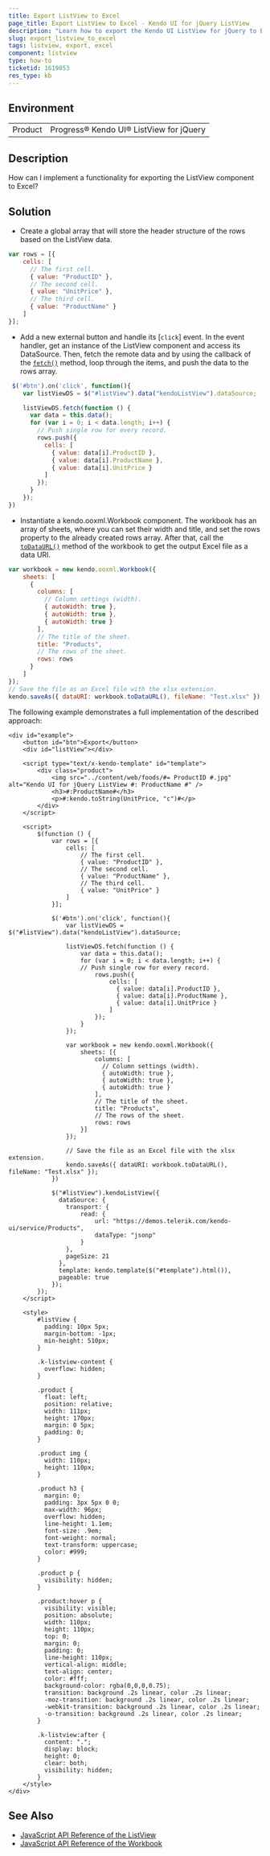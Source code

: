 ```yaml
---
title: Export ListView to Excel
page_title: Export ListView to Excel - Kendo UI for jQuery ListView
description: "Learn how to export the Kendo UI ListView for jQuery to Excel."
slug: export_listview_to_excel
tags: listview, export, excel
component: listview
type: how-to
ticketid: 1619053
res_type: kb
---
```


## Environment

<table>
 <tr>
  <td>Product</td>
  <td>Progress® Kendo UI® ListView for jQuery</td>
 </tr>
</table>

## Description

How can I implement a functionality for exporting the ListView component to Excel?

## Solution

* Create a global array that will store the header structure of the rows based on the ListView data.

```js
var rows = [{
    cells: [
      // The first cell.
      { value: "ProductID" },
      // The second cell.
      { value: "UnitPrice" },
      // The third cell.
      { value: "ProductName" }
    ]
}];
```

* Add a new external button and handle its [`click`] event. In the event handler, get an instance of the ListView component and access its DataSource. Then, fetch the remote data and by using the callback of the [`fetch()`](/api/javascript/data/datasource/methods/fetch) method, loop through the items, and push the data to the rows array.

```js
 $('#btn').on('click', function(){
    var listViewDS = $("#listView").data("kendoListView").dataSource;

    listViewDS.fetch(function () {
      var data = this.data();
      for (var i = 0; i < data.length; i++) {
        // Push single row for every record.
        rows.push({
          cells: [
            { value: data[i].ProductID },
            { value: data[i].ProductName },
            { value: data[i].UnitPrice }
          ]
        });
      }
    });
})
```

* Instantiate a kendo.ooxml.Workbook component. The workbook has an array of sheets, where you can set their width and title, and set the rows property to the already created rows array. After that, call the [`toDataURL()`](/api/javascript/ooxml/workbook/methods/todataurl) method of the workbook to get the output Excel file as a data URI. 

```js
var workbook = new kendo.ooxml.Workbook({
    sheets: [
      {
        columns: [
          // Column settings (width).
          { autoWidth: true },
          { autoWidth: true },
          { autoWidth: true }
        ],
        // The title of the sheet.
        title: "Products",
        // The rows of the sheet.
        rows: rows
      }
    ]
});
// Save the file as an Excel file with the xlsx extension.
kendo.saveAs({ dataURI: workbook.toDataURL(), fileName: "Test.xlsx" });
```
The following example demonstrates a full implementation of the described approach:

```dojo
<div id="example">
    <button id="btn">Export</button>
    <div id="listView"></div>

    <script type="text/x-kendo-template" id="template">
        <div class="product">
            <img src="../content/web/foods/#= ProductID #.jpg" alt="Kendo UI for jQuery ListView #: ProductName #" />
            <h3>#:ProductName#</h3>
            <p>#:kendo.toString(UnitPrice, "c")#</p>
        </div>
    </script>

    <script>
        $(function () {
            var rows = [{
                cells: [
                    // The first cell.
                    { value: "ProductID" },              
                    // The second cell.
                    { value: "ProductName" },
                    // The third cell.
                    { value: "UnitPrice" }
                ]
            }];

            $('#btn').on('click', function(){
                var listViewDS = $("#listView").data("kendoListView").dataSource;

                listViewDS.fetch(function () {
                    var data = this.data();
                    for (var i = 0; i < data.length; i++) {
                    // Push single row for every record.
                        rows.push({
                            cells: [
                              { value: data[i].ProductID },
                              { value: data[i].ProductName },
                              { value: data[i].UnitPrice }
                            ]
                        });
                    }
                });

                var workbook = new kendo.ooxml.Workbook({
                    sheets: [{
                        columns: [
                          // Column settings (width).
                          { autoWidth: true },
                          { autoWidth: true },
                          { autoWidth: true }
                        ],
                        // The title of the sheet.
                        title: "Products",
                        // The rows of the sheet.
                        rows: rows
                    }]
                });

                // Save the file as an Excel file with the xlsx extension.
                kendo.saveAs({ dataURI: workbook.toDataURL(), fileName: "Test.xlsx" });
            })

            $("#listView").kendoListView({
              dataSource: {            
                transport: {
                    read: {
                        url: "https://demos.telerik.com/kendo-ui/service/Products",
                        dataType: "jsonp"
                    }
                },
                pageSize: 21
              },
              template: kendo.template($("#template").html()),
              pageable: true
            });
        });
    </script>

    <style>
        #listView {
          padding: 10px 5px;
          margin-bottom: -1px;
          min-height: 510px;
        }

        .k-listview-content {
          overflow: hidden;
        }

        .product {
          float: left;
          position: relative;
          width: 111px;
          height: 170px;
          margin: 0 5px;
          padding: 0;
        }

        .product img {
          width: 110px;
          height: 110px;
        }

        .product h3 {
          margin: 0;
          padding: 3px 5px 0 0;
          max-width: 96px;
          overflow: hidden;
          line-height: 1.1em;
          font-size: .9em;
          font-weight: normal;
          text-transform: uppercase;
          color: #999;
        }

        .product p {
          visibility: hidden;
        }

        .product:hover p {
          visibility: visible;
          position: absolute;
          width: 110px;
          height: 110px;
          top: 0;
          margin: 0;
          padding: 0;
          line-height: 110px;
          vertical-align: middle;
          text-align: center;
          color: #fff;
          background-color: rgba(0,0,0,0.75);
          transition: background .2s linear, color .2s linear;
          -moz-transition: background .2s linear, color .2s linear;
          -webkit-transition: background .2s linear, color .2s linear;
          -o-transition: background .2s linear, color .2s linear;
        }

        .k-listview:after {
          content: ".";
          display: block;
          height: 0;
          clear: both;
          visibility: hidden;
        }
    </style>
</div>
```

## See Also
* [JavaScript API Reference of the ListView](/api/javascript/ui/listview)
* [JavaScript API Reference of the Workbook](/api/javascript/ooxml/workbook)


